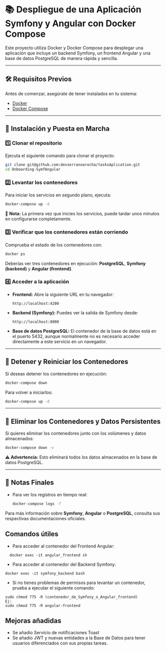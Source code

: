 
# 📚 Despliegue de una Aplicación Symfony y Angular con Docker Compose
Este proyecto utiliza Docker y Docker Compose para desplegar una aplicación que incluye un backend Symfony, un frontend Angular y una base de datos PostgreSQL de manera rápida y sencilla.

---

## 🛠️ Requisitos Previos
Antes de comenzar, asegúrate de tener instalados en tu sistema:

- [Docker](https://docs.docker.com/get-docker/)
- [Docker Compose](https://docs.docker.com/compose/install/)
---

## 🚀 Instalación y Puesta en Marcha

### 1️⃣ Clonar el repositorio
Ejecuta el siguiente comando para clonar el proyecto:
```bash
git clone git@github.com:devserranoarocha/tasksAplication.git
cd Onboarding-SymfAngular
```

### 2️⃣ Levantar los contenedores
Para iniciar los servicios en segundo plano, ejecuta:
```bash
docker-compose up -d
```
📌 **Nota:** La primera vez que inicies los servicios, puede tardar unos minutos en configurarse completamente.

### 3️⃣ Verificar que los contenedores están corriendo
Comprueba el estado de los contenedores con:
```bash
docker ps
```
Deberías ver tres contenedores en ejecución: **PostgreSQL**, **Symfony (backend)** y **Angular (frontend)**.

### 4️⃣ Acceder a la aplicación
- **Frontend:** Abre la siguiente URL en tu navegador:
  ```
  http://localhost:4200
  ```
- **Backend (Symfony):** Puedes ver la salida de Symfony desde:
  ```
  http://localhost:8000
  ```
- **Base de datos PostgreSQL:** El contenedor de la base de datos está en el puerto 5432, aunque normalmente no es necesario acceder directamente a este servicio en un navegador.

---

## 🔄 Detener y Reiniciar los Contenedores
Si deseas detener los contenedores en ejecución:
```bash
docker-compose down
```
Para volver a iniciarlos:
```bash
docker-compose up -d
```

---

## 🧹 Eliminar los Contenedores y Datos Persistentes
Si quieres eliminar los contenedores junto con los volúmenes y datos almacenados:
```bash
docker-compose down -v
```
⚠️ **Advertencia:** Esto eliminará todos los datos almacenados en la base de datos PostgreSQL.

---

## 🎯 Notas Finales
- Para ver los registros en tiempo real:
  ```bash
  docker-compose logs -f
  ```

Para más información sobre **Symfony**, **Angular** o **PostgreSQL**, consulta sus respectivas documentaciones oficiales.

## Comandos útiles

- Para acceder al contenedor del Frontend Angular:
```
  docker exec -it angular_frontend sh
```

- Para acceder al contenedor del Backend Symfony:
```
docker exec -it symfony_backend bash
```
- Si no tienes problemas de permisos para levantar un contenedor, prueba a ejecutar el siguiente comando:

```
sudo chmod 775 -R (contenedor_de_Symfony_o_Angular_frontend)
Ej:
sudo chmod 775 -R angular-frontend
```

## Mejoras añadidas
- Se añadio Servicio de notificaciones Toast
- Se añadio JWT y nuevas entidades a la Base de Datos para tener usuarios diferenciados con sus propias tareas.

